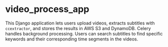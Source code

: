 # video_process_app
This Django application lets users upload videos, extracts subtitles with `ccextractor`, and stores the results in AWS S3 and DynamoDB. Celery handles background processing. Users can search subtitles to find specific keywords and their corresponding time segments in the videos.
